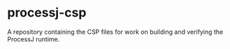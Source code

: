 # processj-csp
A repository containing the CSP files for work on building and verifying the ProcessJ runtime.
